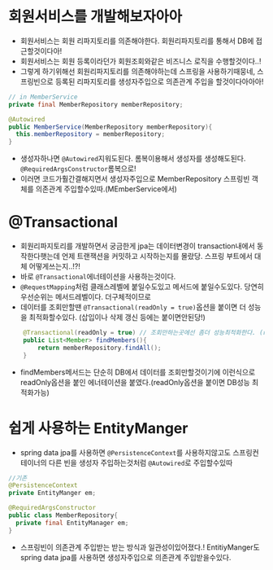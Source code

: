 # 회원서비스를 개발해보자아아

- 회원서비스는 회원 리파지토리를 의존해야한다. 회원리파지토리를 통해서 DB에 접근할것이다아!
- 회원서비스는 회원 등록이라던가 회원조회와같은 비즈니스 로직을 수행할것이다..!
- 그렇게 하기위해선 회원리파지토리를 의존해야하는데 스프링을 사용하기때뭉네, 스프링빈으로 등록된 리파지토리를 생성자주입으로 의존관계 주입을 할것이다아아아!

```java
// in MemberService
private final MemberRepository memberRepository;

@Autowired
public MemberService(MemberRepository memberRepository){
  this.memberRepository = memberRepository;
}
```

- 생성자하나면 `@Autowired`지워도된다. 롬복이용해서 생성자를 생성해도된다. `@RequiredArgsConstructor`롬복으로!
- 이러면 코드가훨간결해지면서 생성자주입으로 MemberRepository 스프링빈 객체를 의존관계 주입할수있따.(MEmberService에서)

# @Transactional

- 회원리파지토리를 개발하면서 궁금한게 jpa는 데이터변경이 transaction내에서 동작한다햇는데 언제 트랜잭션을 커밋하고 시작하는지를 몰랐당. 스프링 부트에서 대체 어떻게쓰는지..!?!
- 바로 `@Transactional`에너테이션을 사용하는것이다.
- `@RequestMapping`처럼 클래스레벨에 붙일수도있고 메서드에 붙일수도있다. 당연히 우선순위는 메서드레벨이다. 더구체적이므로
- 데이터를 조회만할땐 `@Transactional(readOnly = true)`옵션을 붙이면 더 성능을 최적화할수있다. (삽입이나 삭제 갱신 등에는 붙이면안된당!)

```java
    @Transactional(readOnly = true) // 조회만하는곳에선 좀더 성능최적화한다. (readOnly)
    public List<Member> findMembers(){
        return memberRepository.findAll();
    }
```

- findMembers메서드는 단순히 DB에서 데이터를 조회만할것이기에 이런식으로 readOnly옵션을 붙인 에너테이션을 붙였다.(readOnly옵션을 붙이면 DB성능 최적화가능)

# 쉽게 사용하는 EntityManger

- spring data jpa를 사용하면 `@PersistenceContext`를 사용하지않고도 스프링컨테이너의 다른 빈을 생성자 주입하는것처럼 `@Autowired`로 주입할수있따

```java
//기존
@PersistenceContext
private EntityManger em;
```

```java
@RequiredArgsConstructor
public class MemberRepository{
  private final EntityManager em;
}
```

- 스프링빈이 의존관계 주입받는 받는 방식과 일관성이있어졌다.! EntitiyManger도 spring data jpa를 사용하면 생성자주입으로 의존관계 주입받을수있다.
